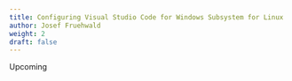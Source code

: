 ```yaml
---
title: Configuring Visual Studio Code for Windows Subsystem for Linux
author: Josef Fruehwald
weight: 2
draft: false
---
```



Upcoming